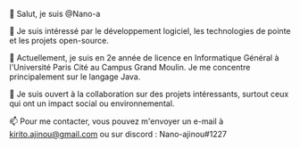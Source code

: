 👋 Salut, je suis @Nano-a

👀 Je suis intéressé par le développement logiciel, les technologies de pointe et les projets open-source.

🌱 Actuellement, je suis en 2e année de licence en Informatique Général à l'Université Paris Cité au Campus Grand Moulin. Je me concentre principalement sur le langage Java.

💞️ Je suis ouvert à la collaboration sur des projets intéressants, surtout ceux qui ont un impact social ou environnemental.

📫 Pour me contacter, vous pouvez m'envoyer un e-mail à kirito.ajinou@gmail.com ou sur discord : Nano-ajinou#1227
